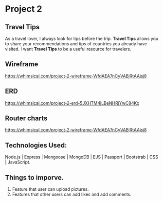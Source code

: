 # Project 2

## Travel Tips
As a travel lover, I always look for tips before the trip.
**Travel Tips** allows you to share your recommendations and tips of countries you already have visited. I want **Travel Tips** to be a useful resource for travelers.

## Wireframe

https://whimsical.com/project-2-wireframe-WfdAEA7nCyVABjRtAAjsj8

## ERD

https://whimsical.com/project-2-erd-5JXHTM4jLBeNHRjYwC84Kx

## Router charts

https://whimsical.com/project-2-wireframe-WfdAEA7nCyVABjRtAAjsj8

## Technologies Used:  
Node.js | Express | Mongoose | MongoDB | EJS | Passport | Bootstrab | CSS | JavaScript.

## Things to imporve.  
1. Feature that user can upload pictures.
2. Features that other users can add likes and add comments.